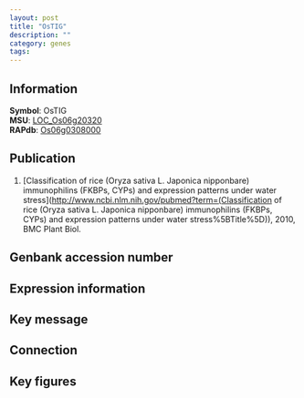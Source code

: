 ```yaml
---
layout: post
title: "OsTIG"
description: ""
category: genes
tags: 
---
```


## Information
__Symbol__: OsTIG  
__MSU__: [LOC_Os06g20320](http://rice.plantbiology.msu.edu/cgi-bin/ORF_infopage.cgi?orf=LOC_Os06g20320)  
__RAPdb__: [Os06g0308000](http://rapdb.dna.affrc.go.jp/viewer/gbrowse_details/irgsp1?name=Os06g0308000)  

## Publication
1. [Classification of rice (Oryza sativa L. Japonica nipponbare) immunophilins (FKBPs, CYPs) and expression patterns under water stress](http://www.ncbi.nlm.nih.gov/pubmed?term=(Classification of rice (Oryza sativa L. Japonica nipponbare) immunophilins (FKBPs, CYPs) and expression patterns under water stress%5BTitle%5D)), 2010, BMC Plant Biol.

## Genbank accession number

## Expression information

## Key message

## Connection

## Key figures


